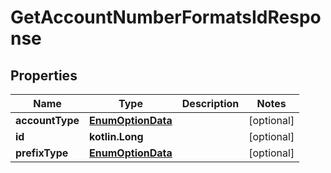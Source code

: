 
# GetAccountNumberFormatsIdResponse

## Properties
| Name | Type | Description | Notes |
| ------------ | ------------- | ------------- | ------------- |
| **accountType** | [**EnumOptionData**](EnumOptionData.md) |  |  [optional] |
| **id** | **kotlin.Long** |  |  [optional] |
| **prefixType** | [**EnumOptionData**](EnumOptionData.md) |  |  [optional] |



